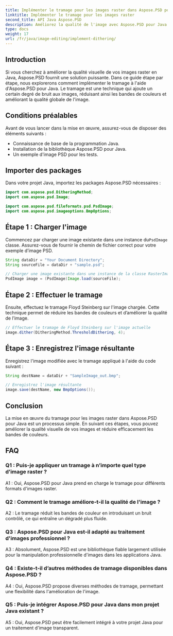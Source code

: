 ```yaml
---
title: Implémenter le tramage pour les images raster dans Aspose.PSD pour Java
linktitle: Implémenter le tramage pour les images raster
second_title: API Java Aspose.PSD
description: Améliorez la qualité de l'image avec Aspose.PSD pour Java. Suivez notre guide étape par étape pour mettre en œuvre le tramage et éliminer les bandes de couleurs.
type: docs
weight: 17
url: /fr/java/image-editing/implement-dithering/
---
```

## Introduction

Si vous cherchez à améliorer la qualité visuelle de vos images raster en Java, Aspose.PSD fournit une solution puissante. Dans ce guide étape par étape, nous explorerons comment implémenter le tramage à l'aide d'Aspose.PSD pour Java. Le tramage est une technique qui ajoute un certain degré de bruit aux images, réduisant ainsi les bandes de couleurs et améliorant la qualité globale de l'image.

## Conditions préalables

Avant de vous lancer dans la mise en œuvre, assurez-vous de disposer des éléments suivants :

- Connaissance de base de la programmation Java.
- Installation de la bibliothèque Aspose.PSD pour Java.
- Un exemple d'image PSD pour les tests.

## Importer des packages

Dans votre projet Java, importez les packages Aspose.PSD nécessaires :

```java
import com.aspose.psd.DitheringMethod;
import com.aspose.psd.Image;

import com.aspose.psd.fileformats.psd.PsdImage;
import com.aspose.psd.imageoptions.BmpOptions;
```

## Étape 1 : Charger l'image

 Commencez par charger une image existante dans une instance du`PsdImage` classe. Assurez-vous de fournir le chemin de fichier correct pour votre exemple d’image PSD.

```java
String dataDir = "Your Document Directory";
String sourceFile = dataDir + "sample.psd";

// Charger une image existante dans une instance de la classe RasterImage
PsdImage image = (PsdImage)Image.load(sourceFile);
```

## Étape 2 : Effectuer le tramage

Ensuite, effectuez le tramage Floyd Steinberg sur l'image chargée. Cette technique permet de réduire les bandes de couleurs et d’améliorer la qualité de l’image.

```java
// Effectuer le tramage de Floyd Steinberg sur l'image actuelle
image.dither(DitheringMethod.ThresholdDithering, 4);
```

## Étape 3 : Enregistrez l'image résultante

Enregistrez l'image modifiée avec le tramage appliqué à l'aide du code suivant :

```java
String destName = dataDir + "SampleImage_out.bmp";

// Enregistrez l'image résultante
image.save(destName, new BmpOptions());
```

## Conclusion

La mise en œuvre du tramage pour les images raster dans Aspose.PSD pour Java est un processus simple. En suivant ces étapes, vous pouvez améliorer la qualité visuelle de vos images et réduire efficacement les bandes de couleurs.

## FAQ

### Q1 : Puis-je appliquer un tramage à n’importe quel type d’image raster ?

A1 : Oui, Aspose.PSD pour Java prend en charge le tramage pour différents formats d'images raster.

### Q2 : Comment le tramage améliore-t-il la qualité de l'image ?

A2 : Le tramage réduit les bandes de couleur en introduisant un bruit contrôlé, ce qui entraîne un dégradé plus fluide.

### Q3 : Aspose.PSD pour Java est-il adapté au traitement d'images professionnel ?

A3 : Absolument, Aspose.PSD est une bibliothèque fiable largement utilisée pour la manipulation professionnelle d'images dans les applications Java.

### Q4 : Existe-t-il d’autres méthodes de tramage disponibles dans Aspose.PSD ?

A4 : Oui, Aspose.PSD propose diverses méthodes de tramage, permettant une flexibilité dans l'amélioration de l'image.

### Q5 : Puis-je intégrer Aspose.PSD pour Java dans mon projet Java existant ?

A5 : Oui, Aspose.PSD peut être facilement intégré à votre projet Java pour un traitement d'image transparent.